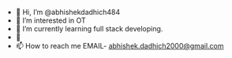 - 👋 Hi, I’m @abhishekdadhich484
- 👀 I’m interested in OT
- 🌱 I’m currently learning full stack developing.
- 💞
- 📫 How to reach me EMAIL- abhishek.dadhich2000@gmail.com

<!---
abhishekdadhich484/abhishekdadhich484 is a ✨ special ✨ repository because its `README.md` (this file) appears on your GitHub profile.
You can click the Preview link to take a look at your changes.
--->

